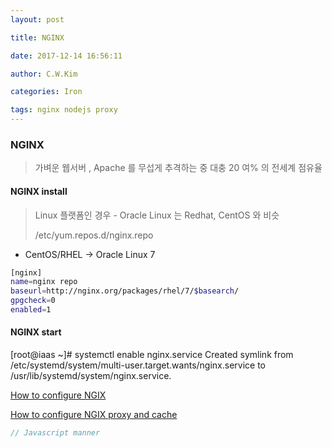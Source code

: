 ```yaml
---
layout: post 

title: NGINX 

date: 2017-12-14 16:56:11 

author: C.W.Kim 

categories: Iron

tags: nginx nodejs proxy 
---
```

### NGINX ### 
> 가벼운 웹서버 , Apache 를 무섭게 추격하는 중 대충 20 여% 의 전세계 점유율 
#### NGINX install #### 
> Linux 플랫폼인 경우 - Oracle Linux 는 Redhat, CentOS 와 비슷
>
> /etc/yum.repos.d/nginx.repo

* CentOS/RHEL -> Oracle Linux 7

```bash
[nginx]
name=nginx repo
baseurl=http://nginx.org/packages/rhel/7/$basearch/
gpgcheck=0
enabled=1
```

#### NGINX start ####

[root@iaas ~]# systemctl enable nginx.service
Created symlink from /etc/systemd/system/multi-user.target.wants/nginx.service to /usr/lib/systemd/system/nginx.service.



[How to configure NGIX](https://linode.com/docs/web-servers/nginx/how-to-configure-nginx/)

[How to configure NGIX proxy and cache](https://www.joinc.co.kr/w/man/12/nginx/static)

```javascript 
// Javascript manner 
```